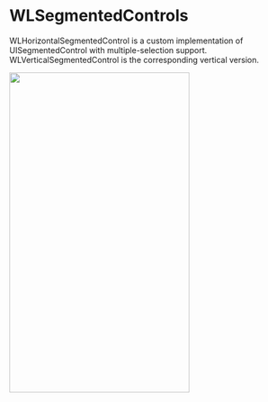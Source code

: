 WLSegmentedControls
======================

WLHorizontalSegmentedControl is a custom implementation of UISegmentedControl with multiple-selection support. WLVerticalSegmentedControl is the corresponding vertical version.

<img src="https://github.com/an0/WLSegmentedControls/raw/master/WLSegmentedControls/Images.xcassets/LaunchImage.launchimage/Screenshot.png" width="320" height="568">